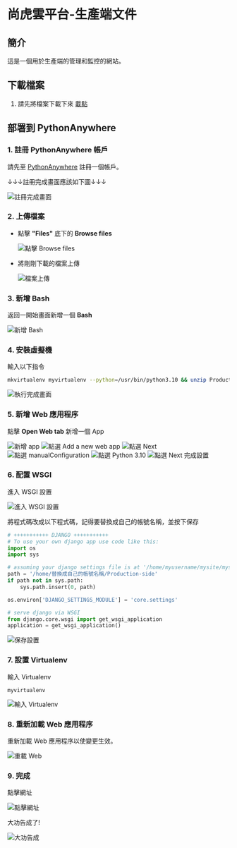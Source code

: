 
# 尚虎雲平台-生產端文件

## 簡介
這是一個用於生產端的管理和監控的網站。

## 下載檔案

1. 請先將檔案下載下來 [載點](https://github.com/shanghuyun/Shanghuyun-Production-side/releases)

## 部署到 PythonAnywhere

### 1. 註冊 PythonAnywhere 帳戶

請先至 [PythonAnywhere](https://www.pythonanywhere.com/registration/register/beginner/) 註冊一個帳戶。

↓↓↓註冊完成畫面應該如下圖↓↓↓

![註冊完成畫面](docs/images/註冊pythonanywhere.png)

### 2. 上傳檔案

- 點擊 **"Files"** 底下的 **Browse files**

  ![點擊 Browse files](docs/images/點擊browseFiles.png)

- 將剛剛下載的檔案上傳

  ![檔案上傳](docs/images/檔案上傳.png)

### 3. 新增 Bash

返回一開始畫面新增一個 **Bash**

![新增 Bash](docs/images/新增bash.png)

### 4. 安裝虛擬機

輸入以下指令

```bash
mkvirtualenv myvirtualenv --python=/usr/bin/python3.10 && unzip Production-side.zip && cd Production-side && pip install -r requirements.txt
```

![執行完成畫面](docs/images/執行完成.png)

### 5. 新增 Web 應用程序

點擊 **Open Web tab** 新增一個 App

![新增 app](docs/images/新增app.png)
![點選 Add a new web app](docs/images/addApp.png)
![點選 Next](docs/images/Next.png)
![點選 manualConfiguration](docs/images/manualConfiguration.png)
![點選 Python 3.10](docs/images/選擇3.10.png)
![點選 Next 完成設置](docs/images/完成設置.png)

### 6. 配置 WSGI

進入 WSGI 設置

![進入 WSGI 設置](docs/images/進入WSGI設置.png)

將程式碼改成以下程式碼，記得要替換成自己的帳號名稱，並按下保存

```python
# +++++++++++ DJANGO +++++++++++
# To use your own django app use code like this:
import os
import sys

# assuming your django settings file is at '/home/myusername/mysite/mysite/settings.py'
path = '/home/替換成自己的帳號名稱/Production-side'
if path not in sys.path:
    sys.path.insert(0, path)

os.environ['DJANGO_SETTINGS_MODULE'] = 'core.settings'

# serve django via WSGI
from django.core.wsgi import get_wsgi_application
application = get_wsgi_application()
```

![保存設置](docs/images/保存.png)

### 7. 設置 Virtualenv

輸入 Virtualenv

```
myvirtualenv
```

![輸入 Virtualenv](docs/images/輸入Virtualenv.png)

### 8. 重新加載 Web 應用程序

重新加載 Web 應用程序以使變更生效。

![重載 Web](docs/images/重載Web.png)

### 9. 完成

點擊網址

![點擊網址](docs/images/點擊網址.png)

大功告成了!

![大功告成](docs/images/大功告成.png)
